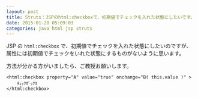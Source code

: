 ```yaml
---
layout: post
title: Struts：JSPのhtml:checkboxで、初期値でチェックを入れた状態にしたいです。
date: 2015-01-28 05:09:03
categories: java html jsp struts
---
```

<!-- {% raw %} -->
<p>JSP の <code>html:checkbox</code> で、初期値でチェックを入れた状態にしたいのですが、属性には初期値でチェックをいれた状態にするものがないように思います。</p>

<p>方法が分かる方がいましたら、ご教授お願いします。</p>

<pre><code>&lt;html:checkbox property="A" value="true" onchange="B( this.value )" &gt;
    ﾁｪｯｸﾎﾞｯｸｽ
&lt;/html:checkbox&gt;
</code></pre>
<!-- {% endraw %} -->
